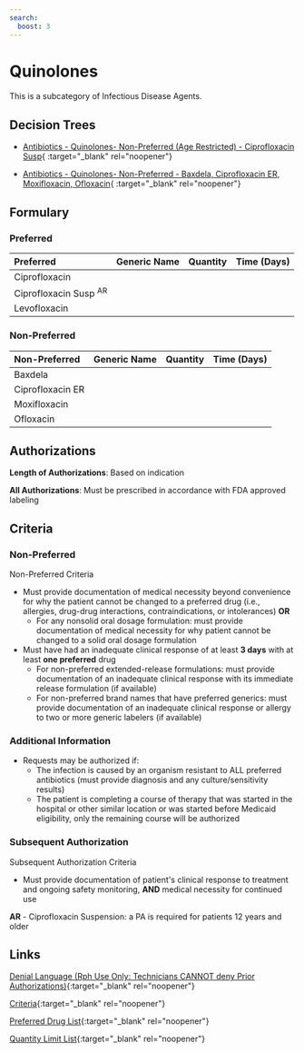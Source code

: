 ```yaml
---
search:
  boost: 3
---
```


# Quinolones

This is a subcategory of Infectious Disease Agents.

## Decision Trees

- [Antibiotics - Quinolones- Non-Preferred (Age Restricted) - Ciprofloxacin Susp](https://forms.office.com/Pages/ResponsePage.aspx?id=nPhjxpvvj0G9PUHkbAzgaN9UYz8EqmlIs3_TYn4TbXBUQU9BRExVSUFHS1ZGOFRSNjlPREZUNFJHRiQlQCN0PWcu){ :target="_blank" rel="noopener"}

- [Antibiotics - Quinolones- Non-Preferred - Baxdela, Ciprofloxacin ER, Moxifloxacin, Ofloxacin](https://forms.office.com/Pages/ResponsePage.aspx?id=nPhjxpvvj0G9PUHkbAzgaN9UYz8EqmlIs3_TYn4TbXBURFhRQUVUREtSRVkxTVQyVk04S0pVQUJGTiQlQCN0PWcu){ :target="_blank" rel="noopener"}

## Formulary

### Preferred

| Preferred                        | Generic Name | Quantity | Time (Days) |
| :------------------------------- | :----------- | :------: | :---------: |
| Ciprofloxacin                    |              |          |             |
| Ciprofloxacin Susp <sup>AR</sup> |              |          |             |
| Levofloxacin                     |              |          |             |

### Non-Preferred

| Non-Preferred    | Generic Name | Quantity | Time (Days) |
| :--------------- | :----------- | :------: | :---------: |
| Baxdela          |              |          |             |
| Ciprofloxacin ER |              |          |             |
| Moxifloxacin     |              |          |             |
| Ofloxacin        |              |          |             |

## Authorizations

**Length of Authorizations**: Based on indication

**All Authorizations**: Must be prescribed in accordance with FDA approved labeling

## Criteria

### Non-Preferred

Non-Preferred Criteria

- Must provide documentation of medical necessity beyond convenience for why the patient cannot be changed to a preferred drug (i.e., allergies, drug-drug interactions, contraindications, or intolerances) **OR**
    - For any nonsolid oral dosage formulation: must provide documentation of medical necessity for why patient cannot be changed to a solid oral dosage formulation
- Must have had an inadequate clinical response of at least **3 days** with at least **one preferred** drug
    - For non-preferred extended-release formulations: must provide documentation of an inadequate clinical response with its immediate release formulation (if available)
    - For non-preferred brand names that have preferred generics: must provide documentation of an inadequate clinical response or allergy to two or more generic labelers (if available)

### Additional Information

- Requests may be authorized if:
    - The infection is caused by an organism resistant to ALL preferred antibiotics (must provide diagnosis and any culture/sensitivity results)
    - The patient is completing a course of therapy that was started in the hospital or other similar location or was started before Medicaid eligibility, only the remaining course will be authorized

### Subsequent Authorization

Subsequent Authorization Criteria

- Must provide documentation of patient's clinical response to treatment and ongoing safety monitoring, **AND** medical necessity for continued use

**AR** - Ciprofloxacin Suspension: a PA is required for patients 12 years and older

## Links

[Denial Language (Rph Use Only: Technicians CANNOT deny Prior Authorizations)](https://mygainwell-my.sharepoint.com.mcas.ms/:w:/r/personal/rachel_carpenter_gainwelltechnologies_com/_layouts/15/Doc.aspx?sourcedoc=%7BCD777F63-7F18-4713-8D6A-B043BEE631F5%7D&file=Denial%20Language%20Updated%2009112023.docx&action=embedview&mobileredirect=true&wdStartOn=73&cid=f4472ece-6d4f-4694-b0c5-c150a2f53fea){:target="_blank" rel="noopener"} 

[Criteria](https://spbm.medicaid.ohio.gov/SPDocumentLibrary/DocumentLibrary/UPDL/UPDL%20criteria%20effective%2001.01.2024.pdf#page=81){:target="_blank" rel="noopener"}

[Preferred Drug List](https://spbm.medicaid.ohio.gov/SPDocumentLibrary/DocumentLibrary/UPDL/UPDL%20effective%2001.01.2024.pdf#page=27){:target="_blank" rel="noopener"}

[Quantity Limit List](https://spbm.medicaid.ohio.gov/SPDocumentLibrary/DocumentLibrary/UPDL/Quantity%20Limits.pdf){:target="_blank" rel="noopener"}
